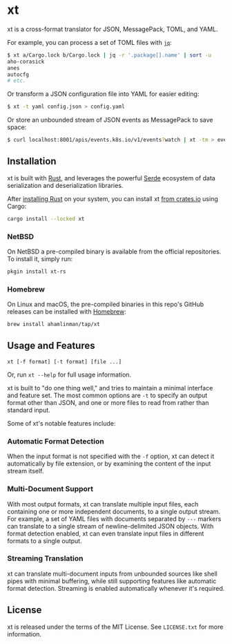 # xt

xt is a cross-format translator for JSON, MessagePack, TOML, and YAML.

For example, you can process a set of TOML files with [`jq`][jq]:

```sh
$ xt a/Cargo.lock b/Cargo.lock | jq -r '.package[].name' | sort -u
aho-corasick
anes
autocfg
# etc.
```

Or transform a JSON configuration file into YAML for easier editing:

```sh
$ xt -t yaml config.json > config.yaml
```

Or store an unbounded stream of JSON events as MessagePack to save space:

```sh
$ curl localhost:8001/apis/events.k8s.io/v1/events?watch | xt -tm > events.msgpack
```

[jq]: https://stedolan.github.io/jq/

## Installation

xt is built with [Rust][rust], and leverages the powerful [Serde][serde]
ecosystem of data serialization and deserialization libraries.

After [installing Rust][install rust] on your system, you can install xt
[from crates.io][crate] using Cargo:

```sh
cargo install --locked xt
```

[rust]: https://www.rust-lang.org/
[serde]: https://serde.rs/
[install rust]: https://www.rust-lang.org/tools/install
[crate]: https://crates.io/crates/xt

### NetBSD

On NetBSD a pre-compiled binary is available from the official repositories. To install it, simply run:
```sh
pkgin install xt-rs
```

### Homebrew

On Linux and macOS, the pre-compiled binaries in this repo's GitHub releases can be installed with [Homebrew][homebrew]:
```sh
brew install ahamlinman/tap/xt
```

[homebrew]: https://brew.sh/

## Usage and Features

```
xt [-f format] [-t format] [file ...]
```

Or, run `xt --help` for full usage information.

xt is built to "do one thing well," and tries to maintain a minimal interface
and feature set. The most common options are `-t` to specify an output format
other than JSON, and one or more files to read from rather than standard input.

Some of xt's notable features include:

### Automatic Format Detection

When the input format is not specified with the `-f` option, xt can detect it
automatically by file extension, or by examining the content of the input stream
itself.

### Multi-Document Support

With most output formats, xt can translate multiple input files, each containing
one or more independent documents, to a single output stream. For example, a set
of YAML files with documents separated by `---` markers can translate to a
single stream of newline-delimited JSON objects. With format detection enabled,
xt can even translate input files in different formats to a single output.

### Streaming Translation

xt can translate multi-document inputs from unbounded sources like shell pipes
with minimal buffering, while still supporting features like automatic format
detection. Streaming is enabled automatically whenever it's required.

## License

xt is released under the terms of the MIT License. See `LICENSE.txt` for more
information.
